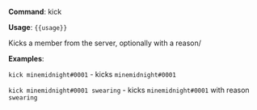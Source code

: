 **Command**: kick

**Usage**: `{{usage}}`

Kicks a member from the server, optionally with a reason/




**Examples**:

`kick minemidnight#0001` - kicks `minemidnight#0001`

`kick minemidnight#0001 swearing` - kicks `minemidnight#0001` with reason `swearing`
